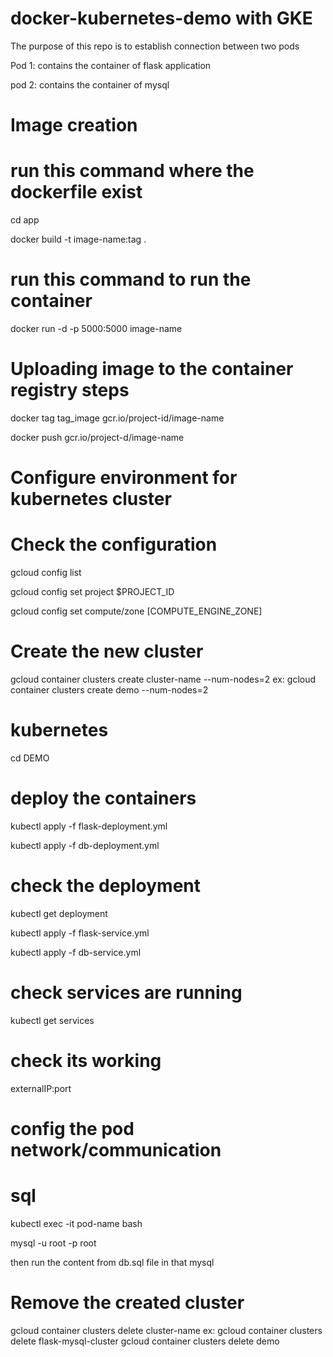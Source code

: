 # docker-kubernetes-demo with GKE

The purpose of this repo is to establish connection between two pods

Pod 1: contains the container of flask application


pod 2: contains the container of mysql


# Image creation
# run this command where the dockerfile exist
cd app

docker build -t image-name:tag .

# run this command to run the container
docker run -d -p 5000:5000 image-name


# Uploading image to the container registry steps

docker tag tag_image gcr.io/project-id/image-name


docker push gcr.io/project-d/image-name


# Configure environment for kubernetes cluster

# Check the configuration 
gcloud config list

gcloud config set project $PROJECT_ID

gcloud config set compute/zone [COMPUTE_ENGINE_ZONE]


# Create the new cluster
gcloud container clusters create cluster-name --num-nodes=2
ex:
gcloud container clusters create demo --num-nodes=2


# kubernetes
cd DEMO

# deploy the containers
kubectl apply -f flask-deployment.yml

kubectl apply -f db-deployment.yml

# check the deployment
kubectl get deployment

kubectl apply -f flask-service.yml

kubectl apply -f db-service.yml

# check services are running 
kubectl get services

# check its working
externalIP:port


# config the pod network/communication
# sql
kubectl exec -it pod-name bash

mysql -u root -p root

then run the content from db.sql file in that mysql


# Remove the created cluster

gcloud container clusters delete cluster-name
ex: 
gcloud container clusters delete flask-mysql-cluster
gcloud container clusters delete demo
